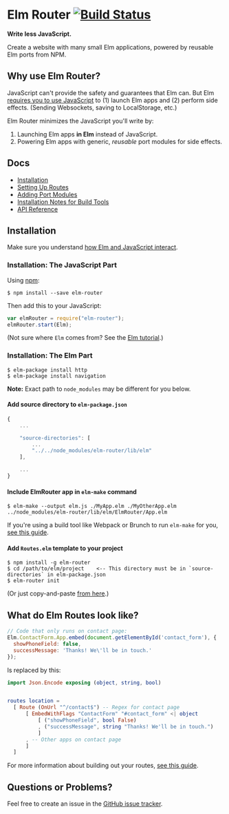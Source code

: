 # Elm Router [![Build Status](https://travis-ci.org/knledg/elm-router.svg?branch=master)](https://travis-ci.org/knledg/elm-router)

**Write less JavaScript.**

Create a website with many small Elm applications, powered by reusable Elm ports from NPM.

## Why use Elm Router?

JavaScript can't provide the safety and guarantees that Elm can. But Elm [requires you to use JavaScript](https://guide.elm-lang.org/interop/javascript.html) to (1) launch Elm apps and (2) perform side effects. (Sending Websockets, saving to LocalStorage, etc.)

Elm Router minimizes the JavaScript you'll write by:

1. Launching Elm apps **in Elm** instead of JavaScript.
2. Powering Elm apps with generic, *reusable* port modules for side effects.

## Docs

- [Installation](https://github.com/knledg/elm-router#installation)
- [Setting Up Routes](https://github.com/knledg/elm-router/blob/master/docs/SettingUpRoutes.md)
- [Adding Port Modules](https://github.com/knledg/elm-router/blob/master/docs/AddingPortModules.md)
- [Installation Notes for Build Tools](https://github.com/knledg/elm-router/blob/master/docs/BuildTools.md)
- [API Reference](https://github.com/knledg/elm-router/blob/master/docs/API.md)

## Installation

Make sure you understand [how Elm and JavaScript interact](https://guide.elm-lang.org/interop/javascript.html).

### Installation: The JavaScript Part

Using [npm](https://www.npmjs.com/):

```
$ npm install --save elm-router
```

Then add this to your JavaScript:

```javascript
var elmRouter = require("elm-router");
elmRouter.start(Elm);
```

(Not sure where `Elm` comes from? See the [Elm tutorial](https://guide.elm-lang.org/interop/javascript.html).)

### Installation: The Elm Part

```
$ elm-package install http
$ elm-package install navigation
```

**Note:** Exact path to `node_modules` may be different for you below.

#### Add source directory to `elm-package.json`

```js
{
    ...

    "source-directories": [
        ...
        "../../node_modules/elm-router/lib/elm"
    ],

    ...
}
```

#### Include ElmRouter app in `elm-make` command

```
$ elm-make --output elm.js ./MyApp.elm ./MyOtherApp.elm ../node_modules/elm-router/lib/elm/ElmRouter/App.elm
```

If you're using a build tool like Webpack or Brunch to run `elm-make` for you, [see this guide](/docs/BuildTools.md).


#### Add `Routes.elm` template to your project

```
$ npm install -g elm-router
$ cd /path/to/elm/project    <-- This directory must be in `source-directories` in elm-package.json
$ elm-router init
```

(Or just copy-and-paste [from here](https://github.com/knledg/elm-router/blob/master/lib/elm-templates/Routes.elm).)

## What do Elm Routes look like?

```javascript
// Code that only runs on contact page:
Elm.ContactForm.App.embed(document.getElementById('contact_form'), {
  showPhoneField: false,
  successMessage: 'Thanks! We\'ll be in touch.'
});
```

Is replaced by this:

```elm
import Json.Encode exposing (object, string, bool)


routes location =
  [ Route (OnUrl "^/contact$") -- Regex for contact page
      [ EmbedWithFlags "ContactForm" "#contact_form" <| object
          [ ("showPhoneField", bool False)
          , ("successMessage", string "Thanks! We'll be in touch.")
          ]
      , -- Other apps on contact page
      ]
  ]
```

For more information about building out your routes, [see this guide](/docs/SettingUpRoutes.md).

## Questions or Problems?

Feel free to create an issue in the [GitHub issue tracker](https://github.com/knledg/elm-router/issues).
